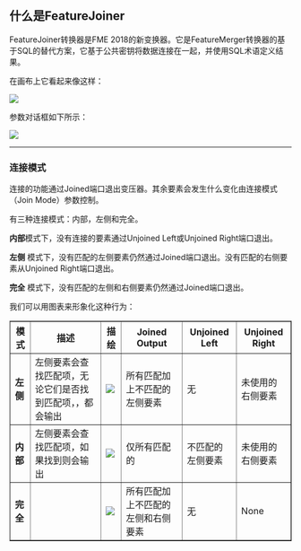 ## 什么是FeatureJoiner ##
FeatureJoiner转换器是FME 2018的新变换器。它是FeatureMerger转换器的基于SQL的替代方案，它基于公共密钥将数据连接在一起，并使用SQL术语定义结果。

在画布上它看起来像这样：

![](./Images/Img6.001.FeatureJoinerCanvas.png)

参数对话框如下所示：

![](./Images/Img6.002.FeatureJoinerParams.png)

---

### 连接模式 ###

连接的功能通过Joined端口退出变压器。其余要素会发生什么变化由连接模式（Join Mode）参数控制。

有三种连接模式：内部，左侧和完全。

**内部**模式下，没有连接的要素通过Unjoined Left或Unjoined Right端口退出。

**左侧** 模式下，没有匹配的左侧要素仍然通过Joined端口退出。没有匹配的右侧要素从Unjoined Right端口退出。

**完全** 模式下，没有匹配的左侧和右侧要素仍然通过Joined端口退出。

我们可以用图表来形象化这种行为：

<!--<table style="font-size:smaller;font-family:serif" border="1">-->

<table style="table-layout:fixed; width:100%" border="1">
<tr><th>模式</th><th>描述</th><th>描绘</th><th>Joined Output</th><th>Unjoined Left</th><th>Unjoined Right</th></tr>
<tr>
<td style="font-weight:bold">左侧</td><td style="word-wrap: break-word">左侧要素会查找匹配项，无论它们是否找到匹配项，，都会输出</td><td><img src="./Images/Img6.003.JoinDiagramLeft.png"></td><td>所有匹配加上不匹配的左侧要素</td><td>无</td><td>未使用的右侧要素</td>
</tr>
<tr>
<td style="font-weight:bold">内部</td><td style="word-wrap: break-word">左侧要素会查找匹配项，如果找到则会输出</td><td><img src="./Images/Img6.004.JoinDiagramInner.png"></td><td>仅所有匹配的</td><td>不匹配的左侧要素</td><td>未使用的右侧要素</td>
</tr>
<tr>
<td style="font-weight:bold">完全</td><td style="word-wrap: break-word"左侧和右侧要素两者都通过Joined输出端口输出，无论它们是否找到连接</td><td><img src="./Images/Img6.005.JoinDiagramFull.png"></td><td>所有匹配加上不匹配的左侧和右侧要素</td><td>无</td><td>None</td>
</tr>
</table>
